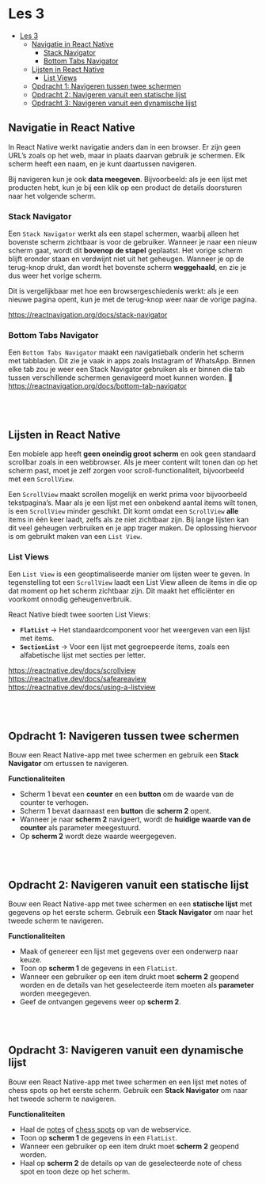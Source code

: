 # Les 3

- [Les 3](#les-3)
  - [Navigatie in React Native](#navigatie-in-react-native)
    - [Stack Navigator](#stack-navigator)
    - [Bottom Tabs Navigator](#bottom-tabs-navigator)
  - [Lijsten in React Native](#lijsten-in-react-native)
    - [List Views](#list-views)
  - [Opdracht 1: Navigeren tussen twee schermen](#opdracht-1-navigeren-tussen-twee-schermen)
  - [Opdracht 2: Navigeren vanuit een statische lijst](#opdracht-2-navigeren-vanuit-een-statische-lijst)
  - [Opdracht 3: Navigeren vanuit een dynamische lijst](#opdracht-3-navigeren-vanuit-een-dynamische-lijst)

## Navigatie in React Native

In React Native werkt navigatie anders dan in een browser. Er zijn geen URL’s zoals op het web, maar in plaats daarvan
gebruik je schermen. Elk scherm heeft een naam, en je kunt daartussen navigeren.

Bij navigeren kun je ook **data meegeven**. Bijvoorbeeld: als je een lijst met producten hebt, kun je bij een klik op
een product de details doorsturen naar het volgende scherm.

### Stack Navigator

Een `Stack Navigator` werkt als een stapel schermen, waarbij alleen het bovenste scherm zichtbaar is voor de gebruiker.
Wanneer je naar een nieuw scherm gaat, wordt dit **bovenop de stapel** geplaatst. Het vorige scherm blijft eronder staan
en verdwijnt niet uit het geheugen. Wanneer je op de terug-knop drukt, dan wordt het bovenste scherm **weggehaald**, en
zie je dus weer het vorige scherm.

Dit is vergelijkbaar met hoe een browsergeschiedenis werkt: als je een nieuwe pagina opent, kun je met de terug-knop
weer naar de vorige pagina.

https://reactnavigation.org/docs/stack-navigator

### Bottom Tabs Navigator

Een `Bottom Tabs Navigator` maakt een navigatiebalk onderin het scherm met tabbladen. Dit zie je vaak in apps zoals
Instagram of WhatsApp. Binnen elke tab zou je weer een Stack Navigator gebruiken als er binnen die tab tussen
verschillende schermen genavigeerd moet kunnen worden. 🔗 https://reactnavigation.org/docs/bottom-tab-navigator

<br><br>

## Lijsten in React Native

Een mobiele app heeft **geen oneindig groot scherm** en ook geen standaard scrollbar zoals in een webbrowser. Als je
meer content wilt tonen dan op het scherm past, moet je zelf zorgen voor scroll-functionaliteit, bijvoorbeeld met een
`ScrollView`.

Een `ScrollView` maakt scrollen mogelijk en werkt prima voor bijvoorbeeld tekstpagina’s. Maar als je een lijst met een
onbekend aantal items wilt tonen, is een `ScrollView` minder geschikt. Dit komt omdat een `ScrollView` **alle** items in
één keer laadt, zelfs als ze niet zichtbaar zijn. Bij lange lijsten kan dit veel geheugen verbruiken en je app trager
maken. De oplossing hiervoor is om gebruikt maken van een `List View`.

### List Views

Een `List View` is een geoptimaliseerde manier om lijsten weer te geven. In tegenstelling tot een `ScrollView` laadt een
List View alleen de items in die op dat moment op het scherm zichtbaar zijn. Dit maakt het efficiënter en voorkomt
onnodig geheugenverbruik.

React Native biedt twee soorten List Views:

- **`FlatList`** → Het standaardcomponent voor het weergeven van een lijst met items.
- **`SectionList`** → Voor een lijst met gegroepeerde items, zoals een alfabetische lijst met secties per letter.

https://reactnative.dev/docs/scrollview<br> https://reactnative.dev/docs/safeareaview<br>
https://reactnative.dev/docs/using-a-listview

<br><br>

## Opdracht 1: Navigeren tussen twee schermen

Bouw een React Native-app met twee schermen en gebruik een **Stack Navigator** om ertussen te navigeren.

**Functionaliteiten**

- Scherm 1 bevat een **counter** en een **button** om de waarde van de counter te verhogen.
- Scherm 1 bevat daarnaast een **button** die **scherm 2** opent.
- Wanneer je naar **scherm 2** navigeert, wordt de **huidige waarde van de counter** als parameter meegestuurd.
- Op **scherm 2** wordt deze waarde weergegeven.

<br><br>

## Opdracht 2: Navigeren vanuit een statische lijst

Bouw een React Native-app met twee schermen en een **statische lijst** met gegevens op het eerste scherm. Gebruik een
**Stack Navigator** om naar het tweede scherm te navigeren.

**Functionaliteiten**

- Maak of genereer een lijst met gegevens over een onderwerp naar keuze.
- Toon op **scherm 1** de gegevens in een `FlatList`.
- Wanneer een gebruiker op een item drukt moet **scherm 2** geopend worden en de details van het geselecteerde item
  moeten als **parameter** worden meegegeven.
- Geef de ontvangen gegevens weer op **scherm 2**.

<br><br>

## Opdracht 3: Navigeren vanuit een dynamische lijst

Bouw een React Native-app met twee schermen en een lijst met notes of chess spots op het eerste scherm. Gebruik een
**Stack Navigator** om naar het tweede scherm te navigeren.

**Functionaliteiten**

- Haal de [notes](https://notes.basboot.nl/notes) of [chess spots](https://prg06-node-express.antwan.eu/spots/) op van
  de webservice.
- Toon op **scherm 1** de gegevens in een `FlatList`.
- Wanneer een gebruiker op een item drukt moet **scherm 2** geopend worden.
- Haal op **scherm 2** de details op van de geselecteerde note of chess spot en toon deze op het scherm.
